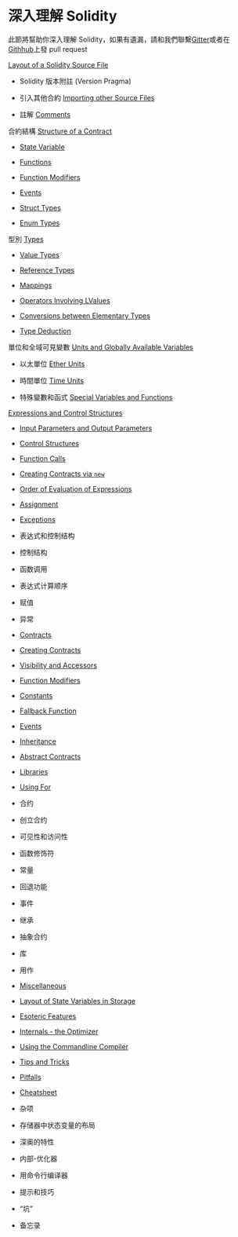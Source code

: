 # 深入理解 Solidity

此節將幫助你深入理解 Solidity，如果有遺漏，請和我們聯繫[Gitter](https://gitter.im/ethereum/solidity)或者在[Githhub](https://github.com/ethereum/solidity/pulls)上發 pull request

[Layout of a Solidity Source File](https://shimo.im/doc/wReqW6rbZWYWAPHf)


- Solidity 版本附註 (Version Pragma)


- 引入其他合約 [Importing other Source Files](https://solidity.readthedocs.org/en/latest/layout-of-source-files.html#importing-other-source-files)


- 註解 [Comments](https://solidity.readthedocs.org/en/latest/layout-of-source-files.html#comments)


合約結構 [Structure of a Contract](https://solidity.readthedocs.org/en/latest/structure-of-a-contract.html)

- [State Variable](http://solidity.readthedocs.io/en/develop/structure-of-a-contract.html#state-variables)

- [Functions](http://solidity.readthedocs.io/en/develop/structure-of-a-contract.html#functions)

- [Function Modifiers](http://solidity.readthedocs.io/en/develop/structure-of-a-contract.html#function-modifiers)

- [Events](http://solidity.readthedocs.io/en/develop/structure-of-a-contract.html#events)

- [Struct Types](http://solidity.readthedocs.io/en/develop/structure-of-a-contract.html#struct-types)

- [Enum Types](http://solidity.readthedocs.io/en/develop/structure-of-a-contract.html#enum-types)


型別 [Types](https://solidity.readthedocs.org/en/latest/types.html)


- [Value Types](https://solidity.readthedocs.org/en/latest/types.html#value-types)


- [Reference Types](https://solidity.readthedocs.org/en/latest/types.html#reference-types)


- [Mappings](https://solidity.readthedocs.org/en/latest/types.html#mappings)


- [Operators Involving LValues](https://solidity.readthedocs.org/en/latest/types.html#operators-involving-lvalues)


- [Conversions between Elementary Types](https://solidity.readthedocs.org/en/latest/types.html#conversions-between-elementary-types)


- [Type Deduction](https://solidity.readthedocs.org/en/latest/types.html#type-deduction)


單位和全域可見變數 [Units and Globally Available Variables](https://solidity.readthedocs.org/en/latest/units-and-global-variables.html)


- 以太單位 [Ether Units](https://solidity.readthedocs.org/en/latest/units-and-global-variables.html#ether-units)


- 時間單位 [Time Units](https://solidity.readthedocs.org/en/latest/units-and-global-variables.html#time-units)


- 特殊變數和函式 [Special Variables and Functions](https://solidity.readthedocs.org/en/latest/units-and-global-variables.html#special-variables-and-functions)


[Expressions and Control Structures](https://solidity.readthedocs.org/en/latest/control-structures.html)

- [Input Parameters and Output Parameters](http://solidity.readthedocs.io/en/develop/control-structures.html#input-parameters-and-output-parameters)


- [Control Structures](https://solidity.readthedocs.org/en/latest/control-structures.html#control-structures)


- [Function Calls](https://solidity.readthedocs.org/en/latest/control-structures.html#function-calls)

- [Creating Contracts via ``new``](http://solidity.readthedocs.io/en/develop/control-structures.html#creating-contracts-via-new)


- [Order of Evaluation of Expressions](https://solidity.readthedocs.org/en/latest/control-structures.html#order-of-evaluation-of-expressions)


- [Assignment](https://solidity.readthedocs.org/en/latest/control-structures.html#assignment)


- [Exceptions](https://solidity.readthedocs.org/en/latest/control-structures.html#exceptions)


- 表达式和控制结构


- 控制结构


- 函数调用


- 表达式计算顺序


- 赋值


- 异常


- [Contracts](https://solidity.readthedocs.org/en/latest/contracts.html)


- [Creating Contracts](https://solidity.readthedocs.org/en/latest/contracts.html#creating-contracts)


- [Visibility and Accessors](https://solidity.readthedocs.org/en/latest/contracts.html#visibility-and-accessors)


- [Function Modifiers](https://solidity.readthedocs.org/en/latest/contracts.html#function-modifiers)


- [Constants](https://solidity.readthedocs.org/en/latest/contracts.html#constants)


- [Fallback Function](https://solidity.readthedocs.org/en/latest/contracts.html#fallback-function)


- [Events](https://solidity.readthedocs.org/en/latest/contracts.html#events)


- [Inheritance](https://solidity.readthedocs.org/en/latest/contracts.html#inheritance)


- [Abstract Contracts](https://solidity.readthedocs.org/en/latest/contracts.html#abstract-contracts)


- [Libraries](https://solidity.readthedocs.org/en/latest/contracts.html#libraries)


- [Using For](https://solidity.readthedocs.org/en/latest/contracts.html#using-for)


- 合约


- 创立合约


- 可见性和访问性


- 函数修饰符


- 常量


- 回退功能


- 事件


- 继承


- 抽象合约


- 库


- 用作


- [Miscellaneous](https://solidity.readthedocs.org/en/latest/miscellaneous.html)


- [Layout of State Variables in Storage](https://solidity.readthedocs.org/en/latest/miscellaneous.html#layout-of-state-variables-in-storage)


- [Esoteric Features](https://solidity.readthedocs.org/en/latest/miscellaneous.html#esoteric-features)


- [Internals - the Optimizer](https://solidity.readthedocs.org/en/latest/miscellaneous.html#internals-the-optimizer)


- [Using the Commandline Compiler](https://solidity.readthedocs.org/en/latest/miscellaneous.html#using-the-commandline-compiler)


- [Tips and Tricks](https://solidity.readthedocs.org/en/latest/miscellaneous.html#tips-and-tricks)


- [Pitfalls](https://solidity.readthedocs.org/en/latest/miscellaneous.html#pitfalls)


- [Cheatsheet](https://solidity.readthedocs.org/en/latest/miscellaneous.html#cheatsheet)


- 杂项


- 存储器中状态变量的布局


- 深奥的特性


- 内部-优化器


- 用命令行编译器


- 提示和技巧


- “坑”


- 备忘录

 
